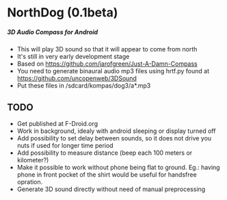# NorthDog (0.1beta)
##### 3D Audio Compass for Android

 * This will play 3D sound so that it will appear to come from north
 * It's still in very early development stage
 * Based on https://github.com/jarofgreen/Just-A-Damn-Compass
 * You need to generate binaural audio mp3 files using hrtf.py found at https://github.com/uncopenweb/3DSound
 * Put these files in /sdcard/kompas/dog3/a*.mp3

## TODO

 * Get published at F-Droid.org
 * Work in background, idealy with android sleeping or display turned off
 * Add possibility to set delay between sounds, so it does not drive you nuts if used for longer time period
 * Add possibility to measure distance (beep each 100 meters or kilometer?)
 * Make it possible to work without phone being flat to ground. Eg.: having phone in front pocket of the shirt would be useful for handsfree opration.
 * Generate 3D sound directly without need of manual preprocessing
